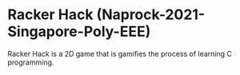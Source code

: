 # Racker Hack (Naprock-2021-Singapore-Poly-EEE)

Racker Hack is a 2D game that is gamifies the process of learning C programming.
